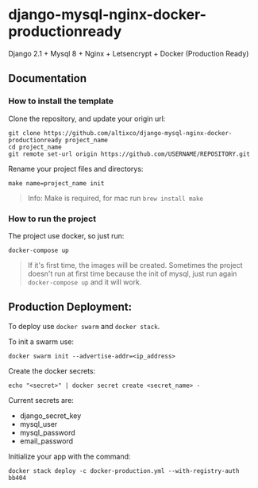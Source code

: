 # django-mysql-nginx-docker-productionready
Django 2.1 + Mysql 8 + Nginx + Letsencrypt + Docker (Production Ready)

## Documentation ##

### How to install the template ###

Clone the repository, and update your origin url: 
```
git clone https://github.com/altixco/django-mysql-nginx-docker-productionready project_name
cd project_name
git remote set-url origin https://github.com/USERNAME/REPOSITORY.git
```

Rename your project files and directorys:

`make name=project_name init`

> Info: Make is required, for mac run `brew install make`

### How to run the project ###

The project use docker, so just run:

`docker-compose up`

> If it's first time, the images will be created.
> Sometimes the project doesn't run at first time because the init of mysql, just run again `docker-compose up` and it will work.

## Production Deployment: ##

To deploy use `docker swarm` and `docker stack`.

To init a swarm use:
```
docker swarm init --advertise-addr=<ip_address>
```

Create the docker secrets:
```
echo "<secret>" | docker secret create <secret_name> -
```

Current secrets are:

* django_secret_key
* mysql_user
* mysql_password
* email_password

Initialize your app with the command:
```
docker stack deploy -c docker-production.yml --with-registry-auth bb404
```
